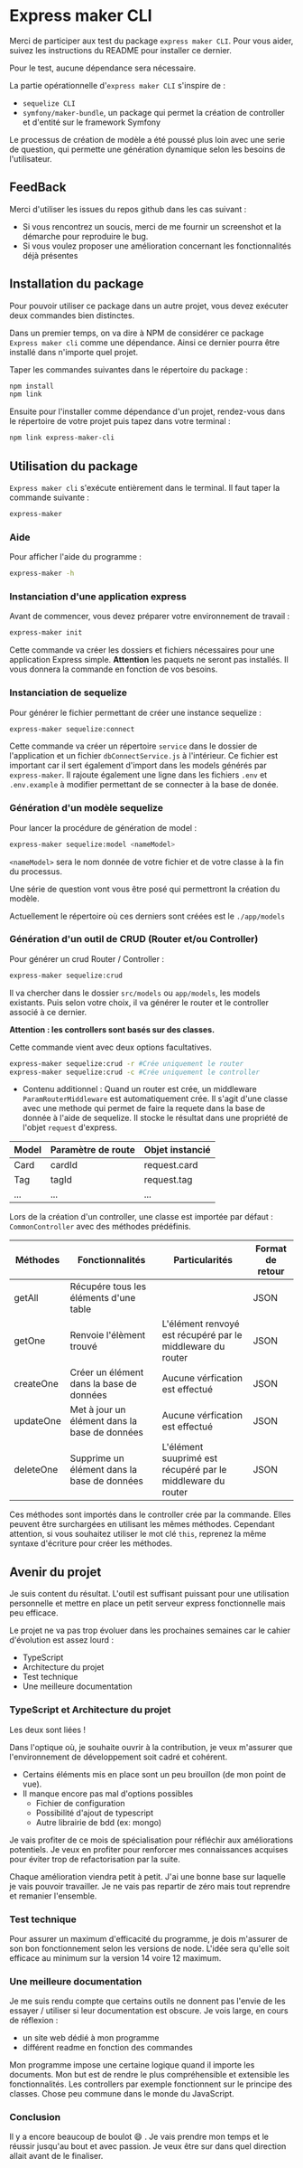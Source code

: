 # Express maker CLI

Merci de participer aux test du package `express maker CLI`. Pour vous aider, suivez les instructions du README pour installer ce dernier. 

Pour le test, aucune dépendance sera nécessaire.

La partie opérationnelle d'`express maker CLI`  s'inspire de :

- `sequelize CLI`
- `symfony/maker-bundle`, un package qui permet la création de controller et d'entité sur le framework Symfony

Le processus de création de modèle a été poussé plus loin avec une serie de question, qui permette une génération dynamique selon les besoins de l'utilisateur.

## FeedBack

Merci d'utiliser les issues du repos github dans les cas suivant :

- Si vous rencontrez un soucis, merci de me fournir un screenshot et la démarche pour reproduire le bug.
- Si vous voulez proposer une amélioration concernant les fonctionnalités déjà présentes

## Installation du package

Pour pouvoir utiliser ce package dans un autre projet, vous devez exécuter deux commandes bien distinctes.

Dans un premier temps, on va dire à NPM de considérer ce package `Express maker cli` comme une dépendance. Ainsi ce dernier pourra être installé dans n'importe quel projet. 

Taper les commandes suivantes dans le répertoire du package :

```bash
npm install 
npm link
```

Ensuite pour l'installer comme dépendance d'un projet, rendez-vous dans le répertoire de votre projet puis tapez dans votre terminal :

```bash
npm link express-maker-cli 
```

## Utilisation du package

`Express maker cli` s'exécute entièrement dans le terminal. Il faut taper la commande suivante :

```bash
express-maker 
```

### Aide

Pour afficher l'aide du programme :

```bash
express-maker -h
```

### Instanciation d'une application express

Avant de commencer, vous devez préparer votre environnement de travail :

```bash
express-maker init
```

Cette commande va créer les dossiers et fichiers nécessaires pour une application Express simple. **Attention** les paquets ne seront pas installés. Il vous donnera la commande en fonction de vos besoins.

### Instanciation de sequelize

Pour générer le fichier permettant de créer une instance sequelize :

```bash
express-maker sequelize:connect
```

Cette commande va créer un répertoire `service` dans le dossier de l'application et un fichier `dbConnectService.js` à l'intérieur. Ce fichier est important car il sert également d'import dans les models générés par `express-maker`. Il rajoute également une ligne dans les fichiers `.env` et `.env.example` à modifier permettant de se connecter à la base de donée.

### Génération d'un modèle sequelize

Pour lancer la procédure de génération de model :

```bash
express-maker sequelize:model <nameModel>
```

`<nameModel>` sera le nom donnée de votre fichier et de votre classe à la fin du processus.

Une série de question vont vous être posé qui permettront la création du modèle.

Actuellement le répertoire où ces derniers sont créées est le `./app/models`

### Génération d'un outil de CRUD (Router et/ou Controller)

Pour générer un crud Router / Controller :

```bash
express-maker sequelize:crud 
```

Il va chercher dans le dossier `src/models` ou `app/models`, les models existants. Puis selon votre choix, il va générer le router et le controller associé à ce dernier.

**Attention : les controllers sont basés sur des classes.**

Cette commande vient avec deux options facultatives.

```bash
express-maker sequelize:crud -r #Crée uniquement le router
express-maker sequelize:crud -c #Crée uniquement le controller
```

- Contenu additionnel :
Quand un router est crée, un middleware `ParamRouterMiddleware` est automatiquement crée. Il s'agit d'une classe avec une methode qui permet de faire la requete dans la base de donnée à l'aide de sequelize. Il stocke le résultat dans une propriété de l'objet `request` d'express.

| Model | Paramètre de route | Objet instancié |
| ---- | ---- | ---- |
| Card | cardId | request.card |
| Tag | tagId | request.tag |
| ... | ... | ...|

Lors de la création d'un controller, une classe est importée par défaut : `CommonController` avec des méthodes prédéfinis.

| Méthodes | Fonctionnalités | Particularités | Format de retour |
| ---- | ---- | ---- | ---- |
| getAll | Récupére tous les éléments d'une table |  | JSON |
| getOne | Renvoie l'élèment trouvé | L'élément renvoyé est récupéré par le middleware du router | JSON |
| createOne | Créer un élément dans la base de données | Aucune vérfication est effectué | JSON |
| updateOne | Met à jour un élément dans la base de données | Aucune vérfication est effectué | JSON |
| deleteOne | Supprime un élément dans la base de données | L'élément suuprimé est récupéré par le middleware du router | JSON |

Ces méthodes sont importés dans le controller crée par la commande. Elles peuvent être surchargées en utilisant les mêmes méthodes. Cependant attention, si vous souhaitez utiliser le mot clé `this`, reprenez la même syntaxe d'écriture pour créer les méthodes.

## Avenir du projet

Je suis content du résultat. L'outil est suffisant puissant pour une utilisation personnelle et mettre en place un petit serveur express fonctionnelle mais peu efficace.

Le projet ne va pas trop évoluer dans les prochaines semaines car le cahier d'évolution est assez lourd :

- TypeScript
- Architecture du projet
- Test technique
- Une meilleure documentation

### TypeScript et Architecture du projet

Les deux sont liées !

Dans l'optique où, je souhaite ouvrir à la contribution, je veux m'assurer que l'environnement de développement soit cadré et cohérent.

- Certains éléments mis en place sont un peu brouillon (de mon point de vue).
- Il manque encore pas mal d'options possibles
  - Fichier de configuration
  - Possibilité d'ajout de typescript
  - Autre librairie de bdd (ex: mongo)

Je vais profiter de ce mois de spécialisation pour réfléchir aux améliorations potentiels. Je veux en profiter pour renforcer mes connaissances acquises pour éviter trop de refactorisation par la suite.

Chaque amélioration viendra petit à petit. J'ai une bonne base sur laquelle je vais pouvoir travailler. Je ne vais pas repartir de zéro mais tout reprendre et remanier l'ensemble.

### Test technique

Pour assurer un maximum d'efficacité du programme, je dois m'assurer de son bon fonctionnement selon les versions de node. L'idée sera qu'elle soit efficace au minimum sur la version 14 voire 12 maximum.

### Une meilleure documentation

Je me suis rendu compte que certains outils ne donnent pas l'envie de les essayer / utiliser si leur documentation est obscure. Je vois large, en cours de réflexion :

- un site web dédié à mon programme
- différent readme en fonction des commandes

Mon programme impose une certaine logique quand il importe les documents. Mon but est de rendre le plus compréhensible et extensible les fonctionnalités. Les controllers par exemple fonctionnent sur le principe des classes. Chose peu commune dans le monde du JavaScript.

### Conclusion

Il y a encore beaucoup de boulot :smile: . Je vais prendre mon temps et le réussir jusqu'au bout et avec passion. Je veux être sur dans quel direction allait avant de le finaliser.
